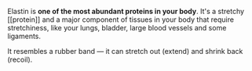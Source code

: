 Elastin is **one of the most abundant proteins in your body**. 
It's a stretchy [[protein]] and a major component of tissues in your body that require stretchiness, like your lungs, bladder, large blood vessels and some ligaments.

It resembles a rubber band — it can stretch out (extend) and shrink back (recoil). 